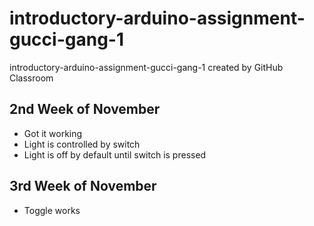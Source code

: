 # introductory-arduino-assignment-gucci-gang-1
introductory-arduino-assignment-gucci-gang-1 created by GitHub Classroom

## 2nd Week of November 
* Got it working
* Light is controlled by switch
* Light is off by default until switch is pressed

## 3rd Week of November 
* Toggle works
